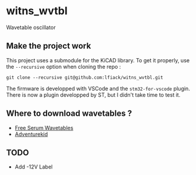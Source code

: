 # witns_wvtbl
Wavetable oscillator

## Make the project work
This project uses a submodule for the KiCAD library. To get it properly, use the `--recursive` option when cloning the repo :
```
git clone --recursive git@github.com:lfiack/witns_wvtbl.git
```

The firmware is developped with VSCode and the `stm32-for-vscode` plugin. There is now a plugin developped by ST, but I didn't take time to test it.

## Where to download wavetables ?
* [Free Serum Wavetables](https://www.antidoteaudio.com/free-serum-wavetables)
* [Adventurekid](https://www.adventurekid.se/akrt/waveforms/)

## TODO
* Add -12V Label
